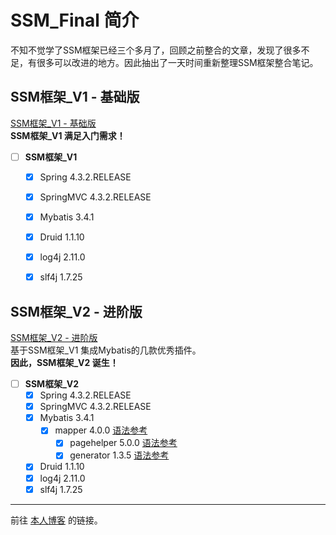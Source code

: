 # SSM_Final 简介

  不知不觉学了SSM框架已经三个多月了，回顾之前整合的文章，发现了很多不足，有很多可以改进的地方。因此抽出了一天时间重新整理SSM框架整合笔记。

## SSM框架_V1 - 基础版
  [SSM框架_V1 - 基础版](https://github.com/q343509740/SSM_Final/tree/master/SSM_Final_V1)  
  **SSM框架_V1 满足入门需求！**  
- [ ] **SSM框架_V1**
    - [x] Spring 4.3.2.RELEASE
    - [x] SpringMVC 4.3.2.RELEASE
    - [x] Mybatis 3.4.1
    - [x] Druid 1.1.10
    - [x] log4j 2.11.0
    - [x] slf4j 1.7.25

  
## SSM框架_V2 - 进阶版
  [SSM框架_V2 - 进阶版](https://github.com/q343509740/SSM_Final/tree/master/SSM_Final_V2)  
  基于SSM框架_V1 集成Mybatis的几款优秀插件。  
  **因此，SSM框架_V2 诞生！**  
  - [ ] **SSM框架_V2**
    - [x] Spring 4.3.2.RELEASE
    - [x] SpringMVC 4.3.2.RELEASE
    - [x] Mybatis 3.4.1
        - [x] mapper 4.0.0
          [语法参考](https://gitee.com/free/Mapper/wikis/Home)  
          - [x] pagehelper 5.0.0
          [语法参考](https://pagehelper.github.io/)  
          - [x] generator 1.3.5
          [语法参考](https://blog.csdn.net/isea533/article/details/42102297)  
    - [x] Druid 1.1.10
    - [x] log4j 2.11.0
    - [x] slf4j 1.7.25
  
---  
前往 [本人博客](https://blog.csdn.net/q343509740) 的链接。
